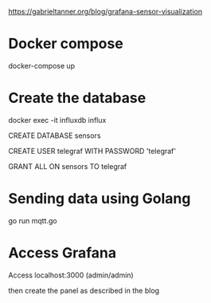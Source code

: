 https://gabrieltanner.org/blog/grafana-sensor-visualization 

# Docker compose

docker-compose up

# Create the database

docker exec -it influxdb influx

CREATE DATABASE sensors

CREATE USER telegraf WITH PASSWORD 'telegraf'

GRANT ALL ON sensors TO telegraf


# Sending data using Golang 

go run mqtt.go

# Access Grafana

Access localhost:3000 (admin/admin)
 
then create the panel as described in the blog 
